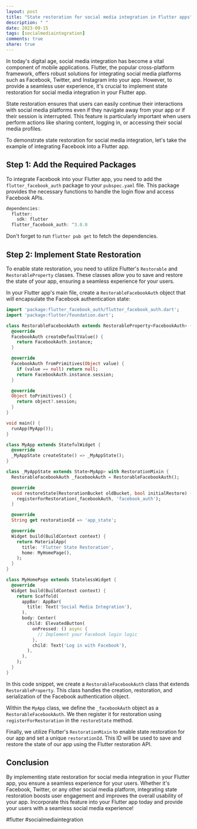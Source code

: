 ```yaml
---
layout: post
title: "State restoration for social media integration in Flutter apps"
description: " "
date: 2023-09-15
tags: [socialmediaintegration]
comments: true
share: true
---
```


In today's digital age, social media integration has become a vital component of mobile applications. Flutter, the popular cross-platform framework, offers robust solutions for integrating social media platforms such as Facebook, Twitter, and Instagram into your app. However, to provide a seamless user experience, it's crucial to implement state restoration for social media integration in your Flutter app.

State restoration ensures that users can easily continue their interactions with social media platforms even if they navigate away from your app or if their session is interrupted. This feature is particularly important when users perform actions like sharing content, logging in, or accessing their social media profiles.

To demonstrate state restoration for social media integration, let's take the example of integrating Facebook into a Flutter app.

## Step 1: Add the Required Packages

To integrate Facebook into your Flutter app, you need to add the `flutter_facebook_auth` package to your `pubspec.yaml` file. This package provides the necessary functions to handle the login flow and access Facebook APIs.

```dart
dependencies:
  flutter:
    sdk: flutter
  flutter_facebook_auth: ^3.0.0
```

Don't forget to run `flutter pub get` to fetch the dependencies.

## Step 2: Implement State Restoration

To enable state restoration, you need to utilize Flutter's `Restorable` and `RestorableProperty` classes. These classes allow you to save and restore the state of your app, ensuring a seamless experience for your users.

In your Flutter app's main file, create a `RestorableFacebookAuth` object that will encapsulate the Facebook authentication state:

```dart
import 'package:flutter_facebook_auth/flutter_facebook_auth.dart';
import 'package:flutter/foundation.dart';

class RestorableFacebookAuth extends RestorableProperty<FacebookAuth> {
  @override
  FacebookAuth createDefaultValue() {
    return FacebookAuth.instance;
  }

  @override
  FacebookAuth fromPrimitives(Object value) {
    if (value == null) return null;
    return FacebookAuth.instance.session;
  }

  @override
  Object toPrimitives() {
    return object?.session;
  }
}

void main() {
  runApp(MyApp());
}

class MyApp extends StatefulWidget {
  @override
  _MyAppState createState() => _MyAppState();
}

class _MyAppState extends State<MyApp> with RestorationMixin {
  RestorableFacebookAuth _facebookAuth = RestorableFacebookAuth();

  @override
  void restoreState(RestorationBucket oldBucket, bool initialRestore) {
    registerForRestoration(_facebookAuth, 'facebook_auth');
  }

  @override
  String get restorationId => 'app_state';

  @override
  Widget build(BuildContext context) {
    return MaterialApp(
      title: 'Flutter State Restoration',
      home: MyHomePage(),
    );
  }
}

class MyHomePage extends StatelessWidget {
  @override
  Widget build(BuildContext context) {
    return Scaffold(
      appBar: AppBar(
        title: Text('Social Media Integration'),
      ),
      body: Center(
        child: ElevatedButton(
          onPressed: () async {
            // Implement your Facebook login logic
          },
          child: Text('Log in with Facebook'),
        ),
      ),
    );
  }
}
```

In this code snippet, we create a `RestorableFacebookAuth` class that extends `RestorableProperty`. This class handles the creation, restoration, and serialization of the Facebook authentication object.

Within the `MyApp` class, we define the `_facebookAuth` object as a `RestorableFacebookAuth`. We then register it for restoration using `registerForRestoration` in the `restoreState` method.

Finally, we utilize Flutter's `RestorationMixin` to enable state restoration for our app and set a unique `restorationId`. This ID will be used to save and restore the state of our app using the Flutter restoration API.

## Conclusion

By implementing state restoration for social media integration in your Flutter app, you ensure a seamless experience for your users. Whether it's Facebook, Twitter, or any other social media platform, integrating state restoration boosts user engagement and improves the overall usability of your app. Incorporate this feature into your Flutter app today and provide your users with a seamless social media experience!

#flutter #socialmediaintegration